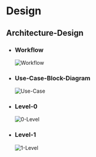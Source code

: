 # Design


##  Architecture-Design


* ### Workflow
    ![Workflow](https://user-images.githubusercontent.com/102242702/160637835-0ba95cab-9e71-46fd-b086-92b5d568e65b.PNG)

* ### Use-Case-Block-Diagram
    ![Use-Case](https://user-images.githubusercontent.com/102242702/160637855-4262c8a9-6c6f-4984-88aa-e2a37ba6a6d2.PNG)

* ### Level-0
    ![0-Level](https://user-images.githubusercontent.com/102242702/160637881-506ac982-4f1e-4f34-bc5c-b03f5740f092.PNG)

* ### Level-1
    ![1-Level](https://user-images.githubusercontent.com/102242702/160637900-c8340877-bb29-4941-8cc5-812ffc9644f3.PNG)

